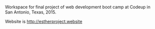 Workspace for final project of 
web development boot camp at Codeup in San Antonio, Texas, 2015.

Website is http://estherproject.website 
 

